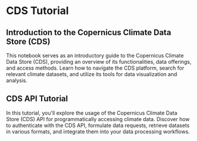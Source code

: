 # CDS Tutorial

## Introduction to the Copernicus Climate Data Store (CDS)

This notebook serves as an introductory guide to the Copernicus Climate Data Store (CDS), providing an overview of its functionalities, data offerings, and access methods. Learn how to navigate the CDS platform, search for relevant climate datasets, and utilize its tools for data visualization and analysis.

## CDS API Tutorial

In this tutorial, you'll explore the usage of the Copernicus Climate Data Store (CDS) API for programmatically accessing climate data. Discover how to authenticate with the CDS API, formulate data requests, retrieve datasets in various formats, and integrate them into your data processing workflows.
